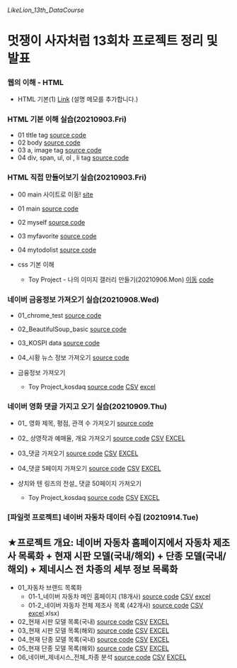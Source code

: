 ###### LikeLion_13th_DataCourse
# 멋쟁이 사자처럼 13회차 프로젝트 정리 및 발표


### 웹의 이해 - HTML
  * HTML 기본(1) [Link](https://git-scm.com/)
  (설명 메모를 추가합니다.)

### HTML 기본 이해 실습(20210903.Fri)
  * 01 tltle tag [source code](https://github.com/sjungk/LikeLion_13th_DataCourse/blob/main/web_html/html_title.html)
  * 02 body [source code](https://github.com/sjungk/LikeLion_13th_DataCourse/blob/main/web_html/html_body.html)
  * 03 a, image tag [source code](https://github.com/sjungk/LikeLion_13th_DataCourse/blob/main/web_html/03_html_link_image.html)
  * 04 div, span, ul, ol , li tag [source code](https://github.com/sjungk/LikeLion_13th_DataCourse/blob/main/web_html/04_html_div_span.html)

### HTML 직접 만들어보기 실습(20210903.Fri)
  * 00 main 사이트로 이동! [site](https://sjungk.github.io/LikeLion_13th_DataCourse/03_mission/01_main.html)
  * 01 main [source code](https://github.com/sjungk/LikeLion_13th_DataCourse/blob/main/03_mission/01_main.html)
  * 02 myself [source code](https://github.com/sjungk/LikeLion_13th_DataCourse/blob/main/03_mission/02_myself.html)
  * 03 myfavorite [source code](https://github.com/sjungk/LikeLion_13th_DataCourse/blob/03_mission/03_myfavorite.html)
  * 04 mytodolist [source code](https://github.com/sjungk/LikeLion_13th_DataCourse/blob/03_mission/04_mytodolist.html)

  * css 기본 이해
     * Toy Project - 나의 이미지 갤러리 만들기(20210906.Mon) [이동](https://sjungk.github.io/LikeLion_13th_DataCourse/02%20css_gallery/14_img_gallery.html) [code](https://github.com/sjungk/LikeLion_13th_DataCourse/blob/main/02%20css_gallery/14_img_gallery.html)

### 네이버 금융정보 가져오기 실습(20210908.Wed)
  * 01_chrome_test [source code](https://github.com/sjungk/LikeLion_13th_DataCourse/blob/main/05_kosdaq/01_chrome_test.py)
  * 02_BeautifulSoup_basic [source code](https://github.com/sjungk/LikeLion_13th_DataCourse/blob/main/05_kosdaq/01_chrome_test.py)
  * 03_KOSPI data [source code](https://github.com/sjungk/LikeLion_13th_DataCourse/blob/main/05_kosdaq/05_stock_get.py)
  * 04_시황 뉴스 정보 가져오기 [source code](https://github.com/sjungk/LikeLion_13th_DataCourse/blob/main/05_kosdaq/06_kosdaq_get.py)
  
  * 금융정보 가져오기
    * Toy Project_kosdaq [source code](https://github.com/sjungk/LikeLion_13th_DataCourse/blob/main/05_kosdaq/08_re_kosdaq.py)  [CSV](https://github.com/sjungk/LikeLion_13th_DataCourse/blob/main/05_kosdaq/%EC%BD%94%EC%8A%A4%EB%8B%A5%EC%A0%95%EB%B3%B4.csv)  [excel](https://github.com/sjungk/LikeLion_13th_DataCourse/blob/main/05_kosdaq/%EC%BD%94%EC%8A%A4%EB%8B%A5%EC%A0%95%EB%B3%B4.xlsx)

### 네이버 영화 댓글 가지고 오기 실습(20210909.Thu)
  * 01_ 영화 제목, 평점, 관객 수 가져오기 [source code](https://github.com/sjungk/LikeLion_13th_DataCourse/blob/main/04_movie_review/07_movie_info_get.py)
  * 02_ 상영작과 예매율, 개요 가져오기 [source code](https://github.com/sjungk/LikeLion_13th_DataCourse/blob/main/04_movie_review/09_movie_01.py)  [CSV](https://github.com/sjungk/LikeLion_13th_DataCourse/blob/main/04_movie_review/%EB%84%A4%EC%9D%B4%EB%B2%84%20%EC%98%81%ED%99%94.csv)  [EXCEL](https://github.com/sjungk/LikeLion_13th_DataCourse/blob/main/04_movie_review/%EB%84%A4%EC%9D%B4%EB%B2%84%20%EC%98%81%ED%99%94.xlsx)
  * 03_댓글 가져오기 [source code](https://github.com/sjungk/LikeLion_13th_DataCourse/blob/main/04_movie_review/10_review.py)  [CSV](https://github.com/sjungk/LikeLion_13th_DataCourse/blob/main/04_movie_review/%EB%8C%93%EA%B8%80.csv)  [EXCEL](https://github.com/sjungk/LikeLion_13th_DataCourse/blob/main/04_movie_review/%EB%8C%93%EA%B8%80.xlsx)
  * 04_댓글 5페이지 가져오기 [source code](https://github.com/sjungk/LikeLion_13th_DataCourse/blob/main/04_movie_review/12_multipage.py)  [CSV](https://github.com/sjungk/LikeLion_13th_DataCourse/blob/main/04_movie_review/%EB%8C%93%EA%B8%80_5.csv)  [EXCEL](https://github.com/sjungk/LikeLion_13th_DataCourse/blob/main/04_movie_review/%EB%8C%93%EA%B8%80_5.xlsx)
 
  * 샹치와 텐 링즈의 전설_ 댓글 50페이지 가져오기
    * Toy Project_kosdaq [source code](https://github.com/sjungk/LikeLion_13th_DataCourse/blob/main/04_movie_review/14_mission.py)  [CSV](https://github.com/sjungk/LikeLion_13th_DataCourse/blob/main/04_movie_review/%EC%83%B9%EC%B9%98_%EB%8C%93%EA%B8%80.csv)  [EXCEL](https://github.com/sjungk/LikeLion_13th_DataCourse/blob/main/04_movie_review/%EC%83%B9%EC%B9%98_%EB%8C%93%EA%B8%80.xlsx)
  
### [파일럿 프로젝트] 네이버 자동차 데이터 수집 (20210914.Tue)
  ★프로젝트 개요: 네이버 자동차 홈페이지에서 자동차 제조사 목록화 + 현재 시판 모델(국내/해외) + 단종 모델(국내/해외) + 제네시스 전 차종의 세부 정보 목록화               
  ---
  
  * 01_자동차 브랜드 목록화 
     * 01-1_네이버 자동차 메인 홈페이지 (18개사) [source code](https://github.com/sjungk/LikeLion_13th_DataCourse/blob/main/naver_car/01_naver_car.ipynb) [CSV](https://github.com/sjungk/LikeLion_13th_DataCourse/blob/main/naver_car/%EB%84%A4%EC%9D%B4%EB%B2%84_%EC%9E%90%EB%8F%99%EC%B0%A8_%ED%99%88(%EA%B5%AD%EB%82%B4).csv) [excel](https://github.com/sjungk/LikeLion_13th_DataCourse/blob/main/naver_car/%EB%84%A4%EC%9D%B4%EB%B2%84_%EC%9E%90%EB%8F%99%EC%B0%A8_%ED%99%88(%EA%B5%AD%EB%82%B4).xlsx)
     * 01-2_네이버 자동차 전체 제조사 목록 (42개사) [source code](https://github.com/sjungk/LikeLion_13th_DataCourse/blob/main/naver_car/01_naver_car.ipynb) [CSV](https://github.com/sjungk/LikeLion_13th_DataCourse/blob/main/naver_car/%EB%84%A4%EC%9D%B4%EB%B2%84_%EC%A0%84%EC%B2%B4_%EC%A0%9C%EC%A1%B0%EC%82%AC(%EA%B5%AD%EB%82%B4).csv) [excel](https://github.com/sjungk/LikeLion_13th_DataCourse/blob/main/naver_car/%EB%84%A4%EC%9D%B4%EB%B2%84_%EC%A0%84%EC%B2%B4_%EC%A0%9C%EC%A1%B0%EC%82%AC(%EA%B5%AD%EB%82%B4).xlsx).xlsx)
  * 02_현재 시판 모델 목록(국내) [source code](https://github.com/sjungk/LikeLion_13th_DataCourse/blob/main/naver_car/02_naver_car.ipynb) [CSV](https://github.com/sjungk/LikeLion_13th_DataCourse/blob/main/naver_car/%EB%84%A4%EC%9D%B4%EB%B2%84_%ED%98%84%EC%9E%AC_%EC%8B%9C%ED%8C%90%EC%B0%A8(%EA%B5%AD%EB%82%B4).csv) [EXCEL](https://github.com/sjungk/LikeLion_13th_DataCourse/blob/main/naver_car/%EB%84%A4%EC%9D%B4%EB%B2%84_%ED%98%84%EC%9E%AC_%EC%8B%9C%ED%8C%90%EC%B0%A8(%EA%B5%AD%EB%82%B4).xlsx)
  * 03_현재 시판 모델 목록(해외) [source code](https://github.com/sjungk/LikeLion_13th_DataCourse/blob/main/naver_car/03_naver_car.ipynb) [CSV](https://github.com/sjungk/LikeLion_13th_DataCourse/blob/main/naver_car/%EB%84%A4%EC%9D%B4%EB%B2%84_%ED%98%84%EC%9E%AC_%EC%8B%9C%ED%8C%90%EC%B0%A8(%ED%95%B4%EC%99%B8).csv) [EXCEL](https://github.com/sjungk/LikeLion_13th_DataCourse/blob/main/naver_car/%EB%84%A4%EC%9D%B4%EB%B2%84_%ED%98%84%EC%9E%AC_%EC%8B%9C%ED%8C%90%EC%B0%A8(%ED%95%B4%EC%99%B8).xlsx)
  * 04_현재 단종 모델 목록(국내) [source code](https://github.com/sjungk/LikeLion_13th_DataCourse/blob/main/naver_car/02_naver_car.ipynb) [CSV](https://github.com/sjungk/LikeLion_13th_DataCourse/blob/main/naver_car/%EB%84%A4%EC%9D%B4%EB%B2%84_%EB%8B%A8%EC%A2%85_%EC%9E%90%EB%8F%99%EC%B0%A8(%EA%B5%AD%EB%82%B4).csv) [EXCEL](https://github.com/sjungk/LikeLion_13th_DataCourse/blob/main/naver_car/%EB%84%A4%EC%9D%B4%EB%B2%84_%EB%8B%A8%EC%A2%85_%EC%9E%90%EB%8F%99%EC%B0%A8(%EA%B5%AD%EB%82%B4).xlsx)
  * 05_현재 단종 모델 목록(해외) [source code](https://github.com/sjungk/LikeLion_13th_DataCourse/blob/main/naver_car/03_naver_car.ipynb) [CSV](https://github.com/sjungk/LikeLion_13th_DataCourse/blob/main/naver_car/%EB%84%A4%EC%9D%B4%EB%B2%84_%EB%8B%A8%EC%A2%85_%EC%9E%90%EB%8F%99%EC%B0%A8(%ED%95%B4%EC%99%B8).csv) [EXCEL](https://github.com/sjungk/LikeLion_13th_DataCourse/blob/main/naver_car/%EB%84%A4%EC%9D%B4%EB%B2%84_%EB%8B%A8%EC%A2%85_%EC%9E%90%EB%8F%99%EC%B0%A8(%ED%95%B4%EC%99%B8).xlsx)
  * 06_네이버_제네시스_전체_차종 분석 [source code](https://github.com/sjungk/LikeLion_13th_DataCourse/blob/main/naver_car/04_naver_car_detail.ipynb)  [CSV](https://github.com/sjungk/LikeLion_13th_DataCourse/blob/main/naver_car/%EB%84%A4%EC%9D%B4%EB%B2%84_%EC%A0%9C%EB%84%A4%EC%8B%9C%EC%8A%A4.csv) [EXCEL](https://github.com/sjungk/LikeLion_13th_DataCourse/blob/main/naver_car/%EB%84%A4%EC%9D%B4%EB%B2%84_%EC%A0%9C%EB%84%A4%EC%8B%9C%EC%8A%A4.xlsx)
